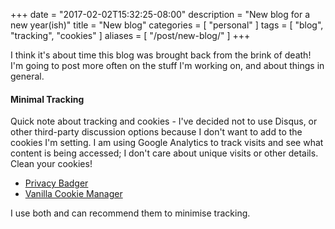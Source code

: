 +++
date = "2017-02-02T15:32:25-08:00"
description = "New blog for a new year(ish)"
title = "New blog"
categories = [ "personal" ]
tags = [ "blog", "tracking", "cookies" ]
aliases = [ "/post/new-blog/" ]
+++

I think it's about time this blog was brought back from the brink of
death! I'm going to post more often on the stuff I'm working on, and
about things in general.

#### Minimal Tracking
Quick note about tracking and cookies - I've decided not to use
Disqus, or other third-party discussion options because I don't
want to add to the cookies I'm setting. I am using Google Analytics to
track visits and see what content is being accessed; I don't care
about unique visits or other details. Clean your cookies!

* [Privacy Badger](https://www.eff.org/privacybadger)
* [Vanilla Cookie Manager](https://chrome.google.com/webstore/detail/vanilla-cookie-manager/gieohaicffldbmiilohhggbidhephnjj?hl=en)

I use both and can recommend them to minimise tracking.

